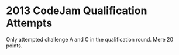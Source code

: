 2013 CodeJam Qualification Attempts
=======
Only attempted challenge A and C in the qualification round.  Mere 20 points.  

